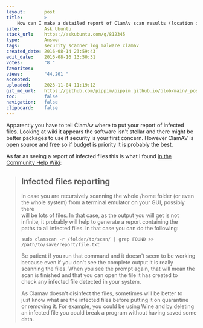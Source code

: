 ```yaml
---
layout:       post
title:        >
    How can I make a detailed report of ClamAv scan results (location of infected files)?
site:         Ask Ubuntu
stack_url:    https://askubuntu.com/q/812345
type:         Answer
tags:         security scanner log malware clamav
created_date: 2016-08-14 23:59:43
edit_date:    2016-08-16 13:50:31
votes:        "8 "
favorites:    
views:        "44,201 "
accepted:     
uploaded:     2023-11-04 11:19:12
git_md_url:   https://github.com/pippim/pippim.github.io/blob/main/_posts/2016/2016-08-14-How-can-I-make-a-detailed-report-of-ClamAv-scan-results-_location-of-infected-files__.md
toc:          false
navigation:   false
clipboard:    false
---
```


Apparently you have to tell ClamAv where to put your report of infected files. Looking at wiki it appears the software isn't stellar and there might be better packages to use if security is your first concern. However ClamAV is open source and free so if budget is priority it is probably the best.

As far as seeing a report of infected files this is what I found [in the Community Help Wiki][1]:

> ## Infected files reporting  
>   
> In case you are recursively scanning the whole /home folder (or even  
> the whole system) from a terminal emulator on your GUI, possibly there  
> will be lots of files. In that case, as the output you will get is not  
> infinite, it probably will help to generate a report containing the  
> paths to all infected files. In that case you can do the following:  
>   
>     sudo clamscan -r /folder/to/scan/ | grep FOUND >> /path/to/save/report/file.txt  
>   
> Be patient if you run that command and it doesn't seem to be working  
> because even if you don't see the complete output it is really  
> scanning the files. When you see the prompt again, that will mean the  
> scan is finished and that you can open the file it has created to  
> check any infected file detected in your system.  
>   
> As Clamav doesn't disinfect the files, sometimes will be better to  
> just know what are the infected files before putting it on quarantine  
> or removing it. For example, you could be using Wine and by deleting  
> an infected file you could break a program without having saved some  
> data.  

  [1]: https://help.ubuntu.com/community/ClamAV
